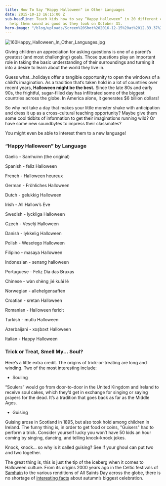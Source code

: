 ```yaml
---
title: How To Say "Happy Halloween" in Other Languages
date: 2015-10-13 16:15:00 Z
sub-headline: Teach kids how to say “Happy Halloween” in 20 different countries and
  help them sound as good as they look on October 31.
hero-image: "/blog/uploads/Screen%20Shot%202016-12-15%20at%2012.33.37%20PM%20(1).png"
---
```


![160Happy_Halloween_In_Other_Languages.jpg](/blog/uploads/160Happy_Halloween_In_Other_Languages.jpg)

Giving children an appreciation for asking questions is one of a parent’s greatest (and most challenging) goals. Those questions play an important role in taking the basic understanding of their surroundings and turning it into a desire to learn about the world they live in.

Guess what...holidays offer a tangible opportunity to open the windows of a child’s imagination. As a tradition that’s taken hold in a lot of countries over recent years, **Halloween might be the best.** Since the late 80s and early 90s, the frightful, sugar-filled day has infiltrated some of the biggest countries across the globe. In America alone, it generates $6 billion dollars!

So why not take a day that makes your little monster shake with anticipation and dress it up as a cross-cultural teaching opportunity? Maybe give them some cool tidbits of information to get their imaginations running wild? Or have some new soundbytes to impress their classmates?

You might even be able to interest them to a new language!

### “Happy Halloween” by Language

Gaelic - Samhuinn (the original)

Spanish - feliz Halloween

French - Halloween heureux

German - Fröhliches Halloween

Dutch - gelukkig Halloween

Irish - All Hallow’s Eve

Swedish - lyckliga Halloween

Czech - Veselý Halloween

Danish - lykkelig Halloween

Polish - Wesołego Halloween

Filipino - masaya Halloween

Indonesian - senang halloween

Portuguese - Feliz Dia das Bruxas

Chinese - wàn shèng jié kuài lè

Norwegian - allehelgensaften

Croatian - sretan Halloween

Romanian - Halloween fericit

Turkish - mutlu Halloween

Azerbaijani - xoşbəxt Halloween

Italian - Happy Halloween

### Trick or Treat, Smell My... Soul?

Here’s a little extra credit. The origins of trick-or-treating are long and winding. Two of the most interesting include:

* Souling

“Soulers” would go from door-to-door in the United Kingdom and Ireland to receive soul cakes, which they’d get in exchange for singing or saying prayers for the dead. It’s a tradition that goes back as far as the Middle Ages.

* Guising

Guising arose in Scotland in 1895, but also took hold among children in Ireland. The funny thing is, in order to get food or coins, "Guisers" had to perform a trick. Consider yourself lucky you won’t have 50 kids an hour coming by singing, dancing, and telling knock-knock jokes.

Knock, knock... so why is it called guising? See if your ghoul can put two and two together.

The great thing is, this is just the tip of the iceberg when it comes to Halloween culture. From its origins 2000 years ago in the Celtic festivals of [Samhain](https://en.wikipedia.org/wiki/Samhain) to the various renditions of All Saints Day across the globe, there is no shortage of [interesting facts](https://www.wyzant.com/blog/7_odd_halloween_facts) about autumn’s biggest celebration.
